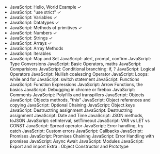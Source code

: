 * JavaScript: Hello, World Example &check;
* JavaScript: "use strict" &check;
* JavaScript: Variables &check;
* JavaScript: Datatypes &check;
* JavaScript: Methods of primitives &check;
* JavaScript: Numbers &check;
* JavaScript: Strings &check;
* JavaScript: Arrays &check;
* JavaScript: Array Methods
* JavaScript: Iterables
* JavaScript: Map and Set
JavaScript: alert, prompt, confirm
JavaScript: Type Conversions
JavaScript: Basic Operators, maths
JavaScript: Comparisions
JavaScript: Conditional branching: if, ?
JavaScript: Logical Operators
JavaScript: Nullish coalescing Operator
JavaScript: Loops: while and for
JavaScript: switch statement
JavaScript: Functions
JavaScript: Function Expressions
JavaScript: Arrow Functions, the basics
JavaScript: Debugging in chrome or firebox
JavaScript: Comments
JavaScript: Polyfills and transpillers
JavaScript: Objects
JavaScript: Objects methods, "this"
JavaScript: Object references and copying
JavaScript: Optional Chaining
JavaScript: Object.keys
JavaScript: Destructring assignment
JavaScript: Destructring assignment
JavaScript: Date and Time
JavaScript: JSON methods, toJSON
JavaScript: setInterval, setTimeout
JavaScript: VAR vs LET vs CONST
JavaScript: Spread operator
JavaScript: Error handling, try catch
JavaScript: Custom errors
JavaScript: Callbacks
JavaScript: Promises
JavaScript: Promises Chaining
JavaScript: Error Handling with promises
JavaScript: Async Await
JavaScript: Modules
JavaScript: Export and import
Extra : Object Constructor and Prototype

